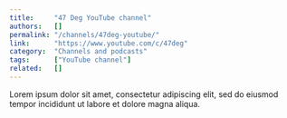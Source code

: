 ```yaml
---
title:     "47 Deg YouTube channel"
authors:   []
permalink: "/channels/47deg-youtube/"
link:      "https://www.youtube.com/c/47deg"
category:  "Channels and podcasts"
tags:      ["YouTube channel"]
related:   []
---
```


Lorem ipsum dolor sit amet, consectetur adipiscing elit, sed do eiusmod tempor incididunt ut labore et dolore magna aliqua.
